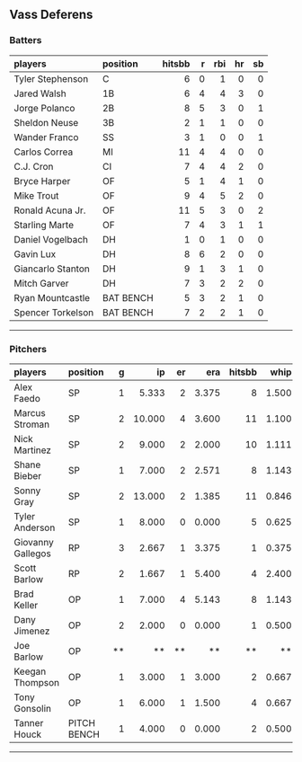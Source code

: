 ## Vass Deferens

### Batters

 
|players           |position  | hitsbb|  r| rbi| hr| sb| 
|:-----------------|:---------|------:|--:|---:|--:|--:| 
|Tyler Stephenson  |C         |      6|  0|   1|  0|  0| 
|Jared Walsh       |1B        |      6|  4|   4|  3|  0| 
|Jorge Polanco     |2B        |      8|  5|   3|  0|  1| 
|Sheldon Neuse     |3B        |      2|  1|   1|  0|  0| 
|Wander Franco     |SS        |      3|  1|   0|  0|  1| 
|Carlos Correa     |MI        |     11|  4|   4|  0|  0| 
|C.J. Cron         |CI        |      7|  4|   4|  2|  0| 
|Bryce Harper      |OF        |      5|  1|   4|  1|  0| 
|Mike Trout        |OF        |      9|  4|   5|  2|  0| 
|Ronald Acuna Jr.  |OF        |     11|  5|   3|  0|  2| 
|Starling Marte    |OF        |      7|  4|   3|  1|  1| 
|Daniel Vogelbach  |DH        |      1|  0|   1|  0|  0| 
|Gavin Lux         |DH        |      8|  6|   2|  0|  0| 
|Giancarlo Stanton |DH        |      9|  1|   3|  1|  0| 
|Mitch Garver      |DH        |      7|  3|   2|  2|  0| 
|Ryan Mountcastle  |BAT BENCH |      5|  3|   2|  1|  0| 
|Spencer Torkelson |BAT BENCH |      7|  2|   2|  1|  0| 


* * *

### Pitchers

 
|players           |position    |  g|     ip| er|   era| hitsbb|  whip| so|  w| sv| 
|:-----------------|:-----------|--:|------:|--:|-----:|------:|-----:|--:|--:|--:| 
|Alex Faedo        |SP          |  1|  5.333|  2| 3.375|      8| 1.500|  2|  1|  0| 
|Marcus Stroman    |SP          |  2| 10.000|  4| 3.600|     11| 1.100| 14|  1|  0| 
|Nick Martinez     |SP          |  2|  9.000|  2| 2.000|     10| 1.111| 11|  0|  0| 
|Shane Bieber      |SP          |  1|  7.000|  2| 2.571|      8| 1.143| 10|  0|  0| 
|Sonny Gray        |SP          |  2| 13.000|  2| 1.385|     11| 0.846| 15|  2|  0| 
|Tyler Anderson    |SP          |  1|  8.000|  0| 0.000|      5| 0.625|  8|  1|  0| 
|Giovanny Gallegos |RP          |  3|  2.667|  1| 3.375|      1| 0.375|  5|  0|  1| 
|Scott Barlow      |RP          |  2|  1.667|  1| 5.400|      4| 2.400|  1|  0|  0| 
|Brad Keller       |OP          |  1|  7.000|  4| 5.143|      8| 1.143|  4|  0|  0| 
|Dany Jimenez      |OP          |  2|  2.000|  0| 0.000|      1| 0.500|  3|  0|  2| 
|Joe Barlow        |OP          | **|     **| **|    **|     **|    **| **| **| **| 
|Keegan Thompson   |OP          |  1|  3.000|  1| 3.000|      2| 0.667|  4|  1|  0| 
|Tony Gonsolin     |OP          |  1|  6.000|  1| 1.500|      4| 0.667|  7|  0|  0| 
|Tanner Houck      |PITCH BENCH |  1|  4.000|  0| 0.000|      2| 0.500|  6|  1|  0| 


* * *


